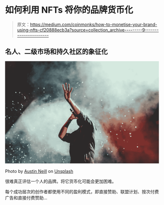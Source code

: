 # 如何利用 NFTs 将你的品牌货币化

> 原文：<https://medium.com/coinmonks/how-to-monetise-your-brand-using-nfts-cf20888ecb3a?source=collection_archive---------9----------------------->

## 名人、二级市场和持久社区的象征化

![](img/5f1a48ad357b2f4a8e718063bcee7bd4.png)

Photo by [Austin Neill](https://unsplash.com/@arstyy?utm_source=unsplash&utm_medium=referral&utm_content=creditCopyText) on [Unsplash](https://unsplash.com/s/photos/singer?utm_source=unsplash&utm_medium=referral&utm_content=creditCopyText)

很难真正评估一个人的品牌。将它货币化可能会更加困难。

每个成功层次的创作者都使用不同的盈利模式，即直接赞助、联盟计划、按次付费广告和直接付费赞助…
